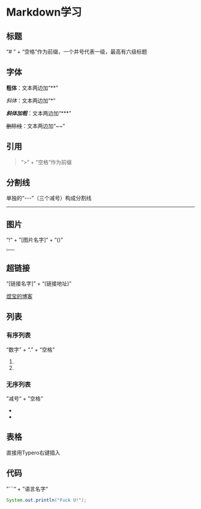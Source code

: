 # Markdown学习

## 标题

“# ” + “空格”作为前缀，一个井号代表一级，最高有六级标题

## 字体

**粗体**：文本两边加“**”

*斜体*：文本两边加“*”

***斜体加粗***：文本两边加“***”

~~删除线~~：文本两边加“~~”

## 引用

> “>” + “空格”作为前缀

## 分割线

单独的“---”（三个减号）构成分割线

---

## 图片

“!“ + ”[图片名字]“ + ”()”

<img src="http://101.34.51.13/usr/uploads/2021/07/3853554592.jpg#vwid=1280&vhei=720" alt="sweety" style="zoom:35%;" />

## 超链接

“[链接名字]” + “(链接地址)”

[煜宝的博客]([Liberty](http://101.34.51.13/))

## 列表

### 有序列表

“数字” + “.” + “空格”

1. 
2. 

### 无序列表

”减号“ + ”空格“

- 
- 

## 表格

直接用Typero右键插入

## 代码

”```“ + ”语言名字“

```java
System.out.println("Fuck U!");
```











